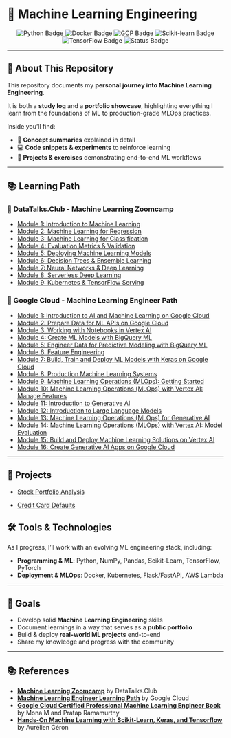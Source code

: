 # 🤖 Machine Learning Engineering

<p align="center">
  <img src="https://img.shields.io/badge/Python-3.11-blue?logo=python" alt="Python Badge"/>
  <img src="https://img.shields.io/badge/Docker-Enabled-blue?logo=docker" alt="Docker Badge"/>
  <img src="https://img.shields.io/badge/Google%20Cloud-ML%20Engineering-blue?logo=google-cloud" alt="GCP Badge"/>
  <img src="https://img.shields.io/badge/scikit--learn-ML%20Models-green?logo=scikitlearn" alt="Scikit-learn Badge"/>
  <img src="https://img.shields.io/badge/TensorFlow-Deep%20Learning-orange?logo=tensorflow" alt="TensorFlow Badge"/>
  <img src="https://img.shields.io/badge/Status-In%20Progress-success" alt="Status Badge"/>
</p>

---

## 📌 About This Repository
This repository documents my **personal journey into Machine Learning Engineering**.  

It is both a **study log** and a **portfolio showcase**, highlighting everything I learn from the foundations of ML to production-grade MLOps practices.  

Inside you’ll find:
- 📖 **Concept summaries** explained in detail  
- 💻 **Code snippets & experiments** to reinforce learning  
- 🚀 **Projects & exercises** demonstrating end-to-end ML workflows  

---

## 📚 Learning Path

### 🔹 DataTalks.Club - Machine Learning Zoomcamp
- [Module 1: Introduction to Machine Learning](./datatalks/module-1/README.md)
- [Module 2: Machine Learning for Regression](./datatalks/module-2/README.md)
- [Module 3: Machine Learning for Classification](./datatalks/module-3/README.md)
- [Module 4: Evaluation Metrics & Validation](./datatalks/module-4/README.md)
- [Module 5: Deploying Machine Learning Models](./datatalks/module-5/)
- [Module 6: Decision Trees & Ensemble Learning](./datatalks/module-6/)
- [Module 7: Neural Networks & Deep Learning](./datatalks/module-7/)
- [Module 8: Serverless Deep Learning](./datatalks/module-8/)
- [Module 9: Kubernetes & TensorFlow Serving](./datatalks/module-9/)


### 🔹 Google Cloud - Machine Learning Engineer Path
- [Module 1: Introduction to AI and Machine Learning on Google Cloud](./google-cloud/module-1/)
- [Module 2: Prepare Data for ML APIs on Google Cloud](./google-cloud)
- [Module 3: Working with Notebooks in Vertex AI](./google-cloud)
- [Module 4: Create ML Models with BigQuery ML](./google-cloud)
- [Module 5: Engineer Data for Predictive Modeling with BigQuery ML](./google-cloud)
- [Module 6: Feature Engineering](./google-cloud)
- [Module 7: Build, Train and Deploy ML Models with Keras on Google Cloud](./google-cloud)
- [Module 8: Production Machine Learning Systems](./google-cloud)
- [Module 9: Machine Learning Operations (MLOps): Getting Started](./google-cloud)
- [Module 10: Machine Learning Operations (MLOps) with Vertex AI: Manage Features](./google-cloud)
- [Module 11: Introduction to Generative AI](./google-cloud)
- [Module 12: Introduction to Large Language Models](./google-cloud)
- [Module 13: Machine Learning Operations (MLOps) for Generative AI](./google-cloud)
- [Module 14: Machine Learning Operations (MLOps) with Vertex AI: Model Evaluation](./google-cloud)
- [Module 15: Build and Deploy Machine Learning Solutions on Vertex AI](./google-cloud)
- [Module 16: Create Generative AI Apps on Google Cloud](./google-cloud)
---

## 🚀 Projects
- [Stock Portfolio Analysis](https://github.com/FerFilho23/Stock-Portfolio-Analysis.git)

- [Credit Card Defaults](https://github.com/FerFilho23/Credit-Card-Defaults.git)

## 🛠️ Tools & Technologies
As I progress, I’ll work with an evolving ML engineering stack, including:

- **Programming & ML**: Python, NumPy, Pandas, Scikit-Learn, TensorFlow, PyTorch  
- **Deployment & MLOps**: Docker, Kubernetes, Flask/FastAPI, AWS Lambda  

---

## 🎯 Goals
- Develop solid **Machine Learning Engineering** skills  
- Document learnings in a way that serves as a **public portfolio**  
- Build & deploy **real-world ML projects** end-to-end  
- Share my knowledge and progress with the community  

---

## 📚 References
- **[Machine Learning Zoomcamp](https://github.com/DataTalksClub/machine-learning-zoomcamp)** by DataTalks.Club  
- **[Machine Learning Engineer Learning Path](https://www.cloudskillsboost.google/paths/17)** by Google Cloud
- **[Google Cloud Certified Professional Machine Learning Engineer Book](https://www.amazon.com/Google-Certified-Professional-Machine-Learning/dp/1119944465)** by Mona M and Pratap Ramamurthy
- **[Hands-On Machine Learning with Scikit-Learn, Keras, and Tensorflow](https://www.amazon.com.br/Hands-Machine-Learning-Scikit-Learn-TensorFlow/dp/1492032646)** by Aurélien Géron